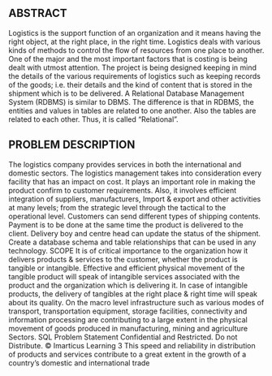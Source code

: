 ## ABSTRACT
Logistics is the support function of an organization and it means having the right object,
at the right place, in the right time. Logistics deals with various kinds of methods to
control the flow of resources from one place to another. One of the major and the most
important factors that is costing is being dealt with utmost attention. The project is being
designed keeping in mind the details of the various requirements of logistics such as
keeping records of the goods; i.e. their details and the kind of content that is stored in the
shipment which is to be delivered.
A Relational Database Management System (RDBMS) is similar to DBMS. The difference
is that in RDBMS, the entities and values in tables are related to one another. Also the
tables are related to each other. Thus, it is called “Relational”.

## PROBLEM DESCRIPTION
The logistics company provides services in both the international and domestic sectors.
The logistics management takes into consideration every facility that has an impact on
cost. It plays an important role in making the product confirm to customer requirements.
Also, it involves efficient integration of suppliers, manufacturers, Import & export and
other activities at many levels; from the strategic level through the tactical to the
operational level.
Customers can send different types of shipping contents. Payment is to be done at the
same time the product is delivered to the client. Delivery boy and centre head can update
the status of the shipment. Create a database schema and table relationships that can be
used in any technology.
SCOPE
It is of critical importance to the organization how it delivers products & services to the
customer, whether the product is tangible or intangible. Effective and efficient physical
movement of the tangible product will speak of intangible services associated with the
product and the organization which is delivering it.
In case of intangible products, the delivery of tangibles at the right place & right time will
speak about its quality. On the macro level infrastructure such as various modes of
transport, transportation equipment, storage facilities, connectivity and information
processing are contributing to a large extent in the physical movement of goods produced
in manufacturing, mining and agriculture Sectors.
SQL Problem Statement
Confidential and Restricted. Do not Distribute. © Imarticus Learning 3
This speed and reliability in distribution of products and services contribute to a great
extent in the growth of a country’s domestic and international trade
